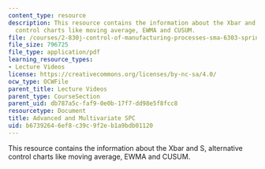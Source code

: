 ```yaml
---
content_type: resource
description: This resource contains the information about the Xbar and S, alternative
  control charts like moving average, EWMA and CUSUM.
file: /courses/2-830j-control-of-manufacturing-processes-sma-6303-spring-2008/b67392646ef8c39c9f2eb1a9bdb01120_lecture9.pdf
file_size: 796725
file_type: application/pdf
learning_resource_types:
- Lecture Videos
license: https://creativecommons.org/licenses/by-nc-sa/4.0/
ocw_type: OCWFile
parent_title: Lecture Videos
parent_type: CourseSection
parent_uid: db787a5c-faf9-0e0b-17f7-dd98e5f8fcc8
resourcetype: Document
title: Advanced and Multivariate SPC
uid: b6739264-6ef8-c39c-9f2e-b1a9bdb01120
---
```

This resource contains the information about the Xbar and S, alternative control charts like moving average, EWMA and CUSUM.
